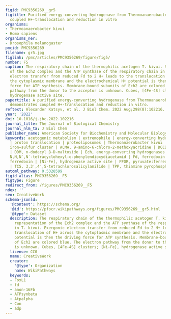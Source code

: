 ```yaml
---
figid: PMC9356269__gr5
figtitle: Purified energy-converting hydrogenase from Thermoanaerobacter kivui demonstrates
  coupled H+-translocation and reduction in vitro
organisms:
- Thermoanaerobacter kivui
- Homo sapiens
organisms_ner:
- Drosophila melanogaster
pmcid: PMC9356269
filename: gr5.jpg
figlink: /pmc/articles/PMC9356269/figure/fig5/
number: F5
caption: The respiratory chain of the thermophilic acetogen T. kivui. Schematic representation
  of the Ech2 complex and the ATP synthase of the respiratory chain in T. kivui. Exergonic
  electron transfer from reduced Fd to 2 H+ leads to the translocation of H+ across
  the cytoplasmic membrane and the electrochemical H+ potential is then the driving
  force for ATP synthesis. Membrane-bound subunits of Ech2 are colored blue. The electron
  pathway from the donor to the acceptor is unknown. Cubes, [4Fe-4S] clusters; [Ni-Fe],
  hydrogenase active site.
papertitle: A purified energy-converting hydrogenase from Thermoanaerobacter kivui
  demonstrates coupled H+-translocation and reduction in vitro.
reftext: Alexander Katsyv, et al. J Biol Chem. 2022 Aug;298(8):102216.
year: '2022'
doi: 10.1016/j.jbc.2022.102216
journal_title: The Journal of Biological Chemistry
journal_nlm_ta: J Biol Chem
publisher_name: American Society for Biochemistry and Molecular Biology
keywords: acetogenic metabolism | extremophile | energy-converting hydrogenase (Ech)
  | proton translocation | proteoliposomes | Thermoanaerobacter kivui | [4Fe-4S],
  iron–sulfur cluster | ACMA, 9-amino-6-chloro-2-methoxyacridine | DCCD, N,N-dicyclohexylcarbodiimide
  | DDM, n-dodecyl β-D-maltoside | Ech, energy-converting hydrogenases | ETH2120,
  N,N,N′,N′-tetracyclohexyl-o-phenylendioxydiacetamid | Fd, ferredoxin | Fd2-, reduced
  ferredoxin | [Ni-Fe], hydrogenase active site | PFOR, pyruvate:ferredoxin oxidoreductase
  | TCS, 3,3′,4′,5-tetrachlorosalicylanilide | TPP, thiamine pyrophosphate
automl_pathway: 0.5328599
figid_alias: PMC9356269__F5
figtype: Figure
redirect_from: /figures/PMC9356269__F5
ndex: ''
seo: CreativeWork
schema-jsonld:
  '@context': https://schema.org/
  '@id': https://pfocr.wikipathways.org/figures/PMC9356269__gr5.html
  '@type': Dataset
  description: The respiratory chain of the thermophilic acetogen T. kivui. Schematic
    representation of the Ech2 complex and the ATP synthase of the respiratory chain
    in T. kivui. Exergonic electron transfer from reduced Fd to 2 H+ leads to the
    translocation of H+ across the cytoplasmic membrane and the electrochemical H+
    potential is then the driving force for ATP synthesis. Membrane-bound subunits
    of Ech2 are colored blue. The electron pathway from the donor to the acceptor
    is unknown. Cubes, [4Fe-4S] clusters; [Ni-Fe], hydrogenase active site.
  license: CC0
  name: CreativeWork
  creator:
    '@type': Organization
    name: WikiPathways
  keywords:
  - FoxL1
  - fd
  - anon-16Fb
  - ATPsynbeta
  - Atpalpha
  - Con
  - adp
---
```

